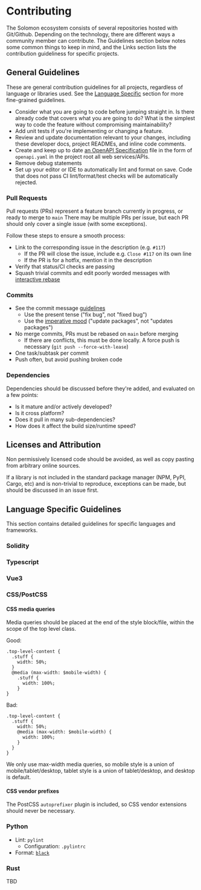 # Contributing

The Solomon ecosystem consists of several repositories hosted with Git/Github. Depending on the technology, there are different ways a community member can contribute. The Guidelines section below notes some common things to keep in mind, and the Links section lists the contribution guideliness for specific projects.

## General Guidelines

These are general contribution guidelines for all projects, regardless of language or libraries used. See the [Language Specific](#language-specific-guidelines) section for more fine-grained guidelines.

- Consider what you are going to code before jumping straight in. Is there already code that covers what you are going to do? What is the simplest way to code the feature without compromising maintainability?
- Add unit tests if you're implementing or changing a feature.
- Review and update documentation relevant to your changes, including these developer docs, project READMEs, and inline code comments.
- Create and keep up to date [an OpenAPI Specification](https://swagger.io/specification/) file in the form of `openapi.yaml` in the project root all web services/APIs.
- Remove debug statements
- Set up your editor or IDE to automatically lint and format on save. Code that does not pass CI lint/format/test checks will be automatically rejected.

### Pull Requests

Pull requests (PRs) represent a feature branch currently in progress, or ready to merge to `main`
There may be multiple PRs per issue, but each PR should only cover a single issue (with some exceptions).

Follow these steps to ensure a smooth process:

- Link to the corresponding issue in the description (e.g. `#117`)
  - If the PR will close the issue, include e.g. `Close #117` on its own line
  - If the PR is for a hotfix, mention it in the description
- Verify that status/CI checks are passing
- Squash trivial commits and edit poorly worded messages with [interactive rebase](https://thoughtbot.com/blog/git-interactive-rebase-squash-amend-rewriting-history#interactive-rebase)

### Commits

- See the commit message [guidelines](/contributing/commit-format)
  - Use the present tense ("fix bug", not "fixed bug")
  - Use the [imperative mood](https://en.wikipedia.org/wiki/Imperative_mood) ("update packages", not "updates packages")
- No merge commits, PRs must be rebased on `main` before merging
  - If there are conflicts, this must be done locally. A force push is necessary (`git push --force-with-lease`)
- One task/subtask per commit
- Push often, but avoid pushing broken code

### Dependencies

Dependencies should be discussed before they're added, and evaluated on a few points:

- Is it mature and/or actively developed?
- Is it cross platform?
- Does it pull in many sub-dependencies?
- How does it affect the build size/runtime speed?

## Licenses and Attribution

Non permissively licensed code should be avoided, as well as copy pasting from arbitrary online sources.

If a library is not included in the standard package manager (NPM, PyPI, Cargo, etc) and is non-trivial to reproduce, exceptions can be made, but should be discussed in an issue first.

## Language Specific Guidelines

This section contains detailed guidelines for specific languages and frameworks.

### Solidity

### Typescript

### Vue3

### CSS/PostCSS

#### CSS media queries

Media queries should be placed at the end of the style block/file, within the scope of the top level class.

Good:

```
.top-level-content {
  .stuff {
    width: 50%;
  }
  @media (max-width: $mobile-width) {
    .stuff {
      width: 100%;
    }
}
```

Bad:

```
.top-level-content {
  .stuff {
    width: 50%;
    @media (max-width: $mobile-width) {
      width: 100%;
    }
  }
}
```

We only use max-width media queries, so mobile style is a union of mobile/tablet/desktop, tablet style is a union of tablet/desktop, and desktop is default.

#### CSS vendor prefixes

The PostCSS `autoprefixer` plugin is included, so CSS vendor extensions should never be necessary.

### Python

- Lint: `pylint`
  - Configuration: `.pylintrc`
- Format: [`black`](https://github.com/psf/black)

### Rust

TBD
